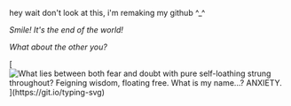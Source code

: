 hey wait don't look at this, i'm remaking my github ^_^

_Smile! It's the end of the world!_

_What about the other you?_

[![What lies between both fear and doubt with pure self-loathing strung throughout? Feigning wisdom, floating free. What is my name...? ANXIETY.](https://readme-typing-svg.demolab.com?font=Cutive+Mono&weight=500&size=19&duration=3000&pause=1000&color=FFFFFF&background=A35D8F&center=true&vCenter=true&width=500&lines=What+lies+between+both+fear+and+doubt-;with+pure+self-loathing+strung+throughout%3F;Feigning+wisdom%2C+floating+free-;What+is+my+name+.+.+.+%3F;ANXIETY.)](https://git.io/typing-svg)

